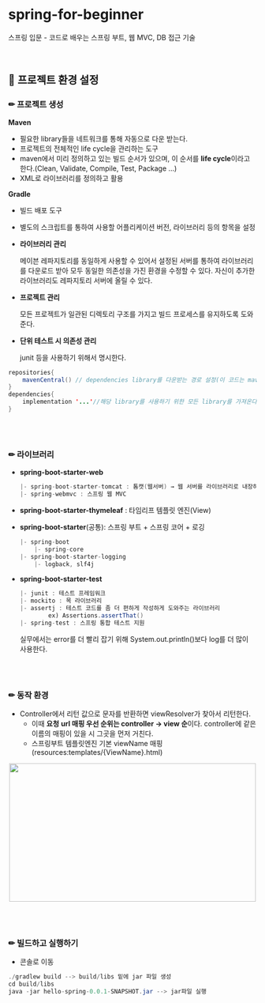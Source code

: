 # spring-for-beginner
스프링 입문 - 코드로 배우는 스프링 부트, 웹 MVC, DB 접근 기술

<br/>

## 📝 프로젝트 환경 설정

### ✏ 프로젝트 생성
**Maven**

- 필요한 library들을 네트워크를 통해 자동으로 다운 받는다.
- 프로젝트의 전체적인 life cycle을 관리하는 도구
- maven에서 미리 정의하고 있는 빌드 순서가 있으며, 이 순서를 **life cycle**이라고 한다.(Clean, Validate, Compile, Test, Package …)
- XML로 라이브러리를 정의하고 활용

**Gradle**

- 빌드 배포 도구
- 별도의 스크립트를 통하여 사용할 어플리케이션 버전, 라이브러리 등의 항목을 설정
- **라이브러리 관리**
    
    메이븐 레파지토리를 동일하게 사용할 수 있어서 설정된 서버를 통하여 라이브러리를 다운로드 받아 모두 동일한 의존성을 가진 환경을 수정할 수 있다. 자신이 추가한 라이브러리도 레파지토리 서버에 올릴 수 있다.
    
- **프로젝트 관리**
    
    모든 프로젝트가 일관된 디렉토리 구조를 가지고 빌드 프로세스를 유지하도록 도와준다.
    
- **단위 테스트 시 의존성 관리**
    
    junit 등을 사용하기 위해서 명시한다.
```java
repositories{
	mavenCentral() // dependencies library를 다운받는 경로 설정(이 코드는 maven 사이트)
}
dependencies{
	implementation '...'//해당 library를 사용하기 위한 모든 library를 가져온다.
}
```

<br/><br/>

### ✏ 라이브러리
- **spring-boot-starter-web**
    
    ```java
    |- spring-boot-starter-tomcat : 톰캣(웹서버) → 웹 서버를 라이브러리로 내장하여 별도의 설치 과정과 설정이 필요없다.
    |- spring-webmvc : 스프링 웹 MVC
    ```
    
- **spring-boot-starter-thymeleaf** : 타임리프 템플릿 엔진(View)
- **spring-boot-starter**(공통): 스프링 부트 + 스프링 코어 + 로깅
    
    ```java
    |- spring-boot
    	|- spring-core
    |- spring-boot-starter-logging
    	|- logback, slf4j
    ```
    
- **spring-boot-starter-test**
    
    ```java
    |- junit : 테스트 프레임워크
    |- mockito : 목 라이브러리
    |- assertj : 테스트 코드를 좀 더 편하게 작성하게 도와주는 라이브러리 
    		ex) Assertions.assertThat()
    |- spring-test : 스프링 통합 테스트 지원
    ```
    
    실무에서는 error를 더 빨리 잡기 위해 System.out.println()보다 log를 더 많이 사용한다.

<br/><br/>

### ✏ 동작 환경
- Controller에서 리턴 값으로 문자를 반환하면 viewResolver가 찾아서 리턴한다.
    - 이때 **요청** **url 매핑 우선 순위는 controller → view 순**이다. controller에 같은 이름의 매핑이 있을 시 그곳을 먼저 거친다.
    - 스프링부트 템플릿엔진 기본 viewName 매핑(resources:templates/{ViewName}.html)
<p align="center"><img src="https://user-images.githubusercontent.com/68148196/194913024-cd20b5fa-8ee3-4d1a-b4de-156287f9e002.png" width="500" height="280"/></p>


<br/><br/>

### ✏ 빌드하고 실행하기
- 콘솔로 이동

```java
./gradlew build --> build/libs 밑에 jar 파일 생성
cd build/libs
java -jar hello-spring-0.0.1-SNAPSHOT.jar --> jar파일 실행
```

<br/><br/>
